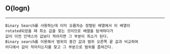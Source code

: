 ## O(logn)

---

    Binary Search를 사용하는데 이미 오름차순 정렬된 배열에서 이 배열이
    rotated되었을 때 최소 값을 찾는 것이므로 배열을 탐색하다가
    값이 이전 인덱스의 값보다 작아지면 그 부분이 최소가 된다.
    Binary search를 이용해서 범위의 중간 값과 범위 오른쪽 끝 값과 비교하여
    어디에서 값이 작아지는지를 찾고 그 부분으로 범위를 좁혀간다.
